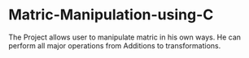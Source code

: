 # Matric-Manipulation-using-C
The Project allows user to manipulate matric in his own ways. He can perform all major operations from Additions to transformations.
